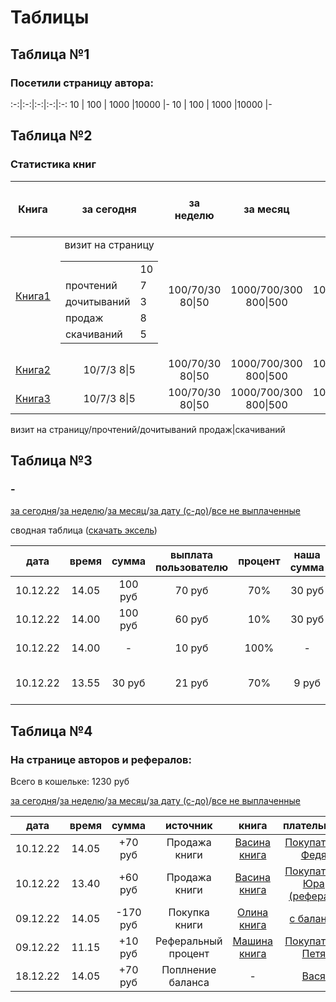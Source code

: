 # Таблицы


## Таблица №1


### Посетили страницу автора:

:-:|:-:|:-:|:-:|:-:
10         | 100       | 1000     |10000        |-
10         | 100       | 1000     |10000        |-


## Таблица №2


### Статистика книг

Книга  |за сегодня   | за неделю        | за месяц              |за все время                |[за дату (с-до)](#)
:-:|:-:|:-:|:-:|:-:|:-:
[Книга1](#) | <table><tr>визит на страницу<td></td><td>10</td></tr><tr><td>прочтений</td><td>7</td></tr><tr><td>дочитываний</td><td>3</td></tr><tr><td>продаж</td><td>8</td></tr><tr><td>скачиваний</td><td>5</td></tr></table> | 100/70/30  80\|50 | 1000/700/300  800\|500 | 10000/7000/3000  8000\|5000 |   -
[Книга2](#) | 10/7/3  8\|5 | 100/70/30  80\|50 | 1000/700/300  800\|500 | 10000/7000/3000  8000\|5000 |   -
[Книга3](#) | 10/7/3  8\|5 | 100/70/30  80\|50 | 1000/700/300  800\|500 | 10000/7000/3000  8000\|5000 |   -

визит на страницу/прочтений/дочитываний продаж|скачиваний


## Таблица №3


### -

[за сегодня](#)/[за неделю](#)/[за месяц](#)/[за дату (с-до)](#)/[все не выплаченные](#)

сводная таблица ([скачать эксель](#))

дата|время|сумма|выплата пользователю|процент|наша сумма|книга|получаетль|плательщик
:-:|:-:|:-:|:-:|:-:|:-:|:-:|:-:|:-:
10.12.22 |14.05 |100 руб|70 руб |70% |30 руб |[Васина книга](#) |[Автор Вася](#)   |[Покупатель Федя](#)
10.12.22 |14.00 |100 руб|60 руб |10% |30 руб |[Васина книга](#) |[Автор Вася](#)   |[Покупатель Юра](#)
10.12.22 |14.00 |-|10 руб |100%|-|[Васина книга](#) |[Реферал Маша](#) |[Покупатель Юра](#)
10.12.22 |13.55 |30 руб |21 руб |70% | 9 руб |[Васина книга](#) |[Автор Вася](#)   |[Донат читателя Пети](#)


## Таблица №4


### На странице авторов и рефералов:

Всего в кошельке: 1230 руб

[за сегодня](#)/[за неделю](#)/[за месяц](#)/[за дату (с-до)](#)/[все не выплаченные](#)

дата|время|сумма|источник|книга|плательщик
:-:|:-:|:-:|:-:|:-:|:-:
10.12.22 |14.05 |+70 руб  |Продажа книги       |[Васина книга](#) |[Покупатель Федя](#)
10.12.22 |13.40 |+60 руб  |Продажа книги       |[Васина книга](#) |[Покупатель Юра (реферал)](#)
09.12.22 |14.05 |-170 руб |Покупка книги       |[Олина книга](#)  |[с баланса](#)
09.12.22 |11.15 |+10 руб  |Реферальный процент |[Машина книга](#) |[Покупатель Петя](#)
18.12.22 |14.05 |+70 руб  |Поплнение баланса   |- |[Вася](#)
